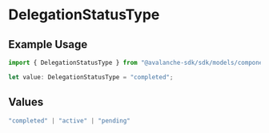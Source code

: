 # DelegationStatusType

## Example Usage

```typescript
import { DelegationStatusType } from "@avalanche-sdk/sdk/models/components";

let value: DelegationStatusType = "completed";
```

## Values

```typescript
"completed" | "active" | "pending"
```